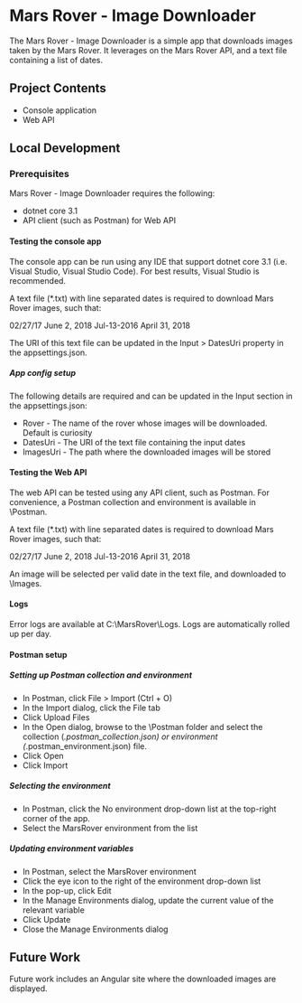 # Mars Rover - Image Downloader 

The Mars Rover - Image Downloader is a simple app that downloads images taken by the Mars Rover. It leverages on the Mars Rover API, and a text file containing a list of dates.

## Project Contents
- Console application
- Web API

## Local Development
### Prerequisites 
Mars Rover - Image Downloader requires the following:
- dotnet core 3.1
- API client (such as Postman) for Web API

#### Testing the console app
The console app can be run using any IDE that support dotnet core 3.1 (i.e. Visual Studio, Visual Studio Code). For best results, Visual Studio is recommended. 

A text file (*.txt) with line separated dates is required to download Mars Rover images, such that:

02/27/17
June 2, 2018
Jul-13-2016
April 31, 2018

The URI of this text file can be updated in the Input > DatesUri property in the appsettings.json. 

##### App config setup
The following details are required and can be updated in the Input section in the appsettings.json:
- Rover - The name of the rover whose images will be downloaded. Default is curiosity
- DatesUri - The URI of the text file containing the input dates
- ImagesUri - The path where the downloaded images will be stored

#### Testing the Web API
The web API can be tested using any API client, such as Postman. For convenience, a Postman collection and environment is available in \Postman. 

A text file (*.txt) with line separated dates is required to download Mars Rover images, such that:

02/27/17
June 2, 2018
Jul-13-2016
April 31, 2018

An image will be selected per valid date in the text file, and downloaded to \Images.

#### Logs
Error logs are available at C:\MarsRover\Logs. Logs are automatically rolled up per day.


#### Postman setup
##### Setting up Postman collection and environment
- In Postman, click File > Import (Ctrl + O)
- In the Import dialog, click the File tab
- Click Upload Files
- In the Open dialog, browse to the \Postman folder and select the collection (*.postman_collection.json) or environment (*.postman_environment.json) file.
- Click Open
- Click Import

##### Selecting the environment
- In Postman, click the No environment drop-down list at the top-right corner of the app.
- Select the MarsRover environment from the list

##### Updating environment variables
- In Postman, select the MarsRover environment
- Click the eye icon to the right of the environment drop-down list
- In the pop-up, click Edit
- In the Manage Environments dialog, update the current value of the relevant variable
- Click Update
- Close the Manage Environments dialog


## Future Work
Future work includes an Angular site where the downloaded images are displayed. 